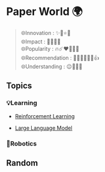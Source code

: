 # Paper World 🌍

>🌐Innovation : ✨💫⭐🌟 <br>
>🌐Impact : 💐🌷🌸🌺 <br>
>🌐Popularity : 🔥☄️❤️‍🔥👩‍🚒 <br>
>🌐Recommendation : 👍🏿👍🏽👍🏻👍 <br>
>🌐Understanding : 😉🤨🤔🧐  <br>

## Topics

### 💡Learning

* [Reinforcement Learning](topics/reinforcement_learning/README.md)

* [Large Language Model]()


### 🦾Robotics



## Random

